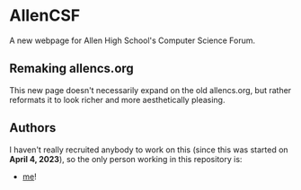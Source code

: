 # AllenCSF

A new webpage for Allen High School's Computer Science Forum.

## Remaking allencs.org

This new page doesn't necessarily expand on the old allencs.org, but rather reformats it to look richer and more aesthetically pleasing.

## Authors

I haven't really recruited anybody to work on this (since this was started on **April 4, 2023**), so the only person working in this repository is: 
* [me](https://github.com/mohibm708)!
